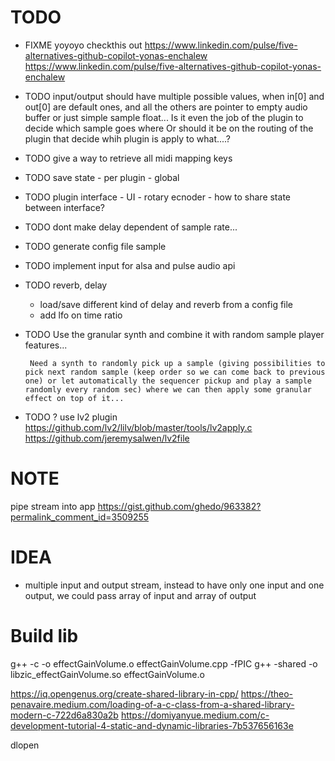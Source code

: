 # TODO

- FIXME yoyoyo checkthis out https://www.linkedin.com/pulse/five-alternatives-github-copilot-yonas-enchalew
https://www.linkedin.com/pulse/five-alternatives-github-copilot-yonas-enchalew

- TODO input/output should have multiple possible values, when in[0] and out[0] are default ones, and all the others are pointer to empty audio buffer or just simple sample float...
       Is it even the job of the plugin to decide which sample goes where
       Or should it be on the routing of the plugin that decide whih plugin is apply to what....?
- TODO give a way to retrieve all midi mapping keys
- TODO save state
       - per plugin
       - global
- TODO plugin interface
       - UI
       - rotary ecnoder
       - how to share state between interface?
- TODO dont make delay dependent of sample rate...
- TODO generate config file sample

- TODO implement input for alsa and pulse audio api
- TODO reverb, delay
     - load/save different kind of delay and reverb from a config file
     - add lfo on time ratio
- TODO Use the granular synth and combine it with random sample player features...

       Need a synth to randomly pick up a sample (giving possibilities to pick next random sample (keep order so we can come back to previous one) or let automatically the sequencer pickup and play a sample randomly every random sec) where we can then apply some granular effect on top of it...
- TODO ? use lv2 plugin
       https://github.com/lv2/lilv/blob/master/tools/lv2apply.c
       https://github.com/jeremysalwen/lv2file

# NOTE

pipe stream into app https://gist.github.com/ghedo/963382?permalink_comment_id=3509255

# IDEA

- multiple input and output stream, instead to have only one input and one output, we could pass array of input and array of output

# Build lib

g++ -c -o effectGainVolume.o effectGainVolume.cpp -fPIC
g++ -shared -o libzic_effectGainVolume.so effectGainVolume.o

https://iq.opengenus.org/create-shared-library-in-cpp/
https://theo-penavaire.medium.com/loading-of-a-c-class-from-a-shared-library-modern-c-722d6a830a2b
https://domiyanyue.medium.com/c-development-tutorial-4-static-and-dynamic-libraries-7b537656163e

dlopen